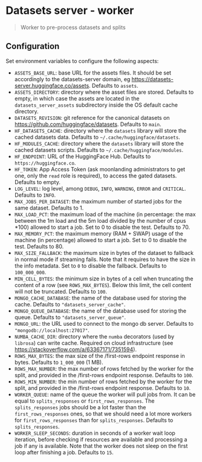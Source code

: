 # Datasets server - worker

> Worker to pre-process datasets and splits

## Configuration

Set environment variables to configure the following aspects:

- `ASSETS_BASE_URL`: base URL for the assets files. It should be set accordingly to the datasets-server domain, eg https://datasets-server.huggingface.co/assets. Defaults to `assets`.
- `ASSETS_DIRECTORY`: directory where the asset files are stored. Defaults to empty, in which case the assets are located in the `datasets_server_assets` subdirectory inside the OS default cache directory.
- `DATASETS_REVISION`: git reference for the canonical datasets on https://github.com/huggingface/datasets. Defaults to `main`.
- `HF_DATASETS_CACHE`: directory where the `datasets` library will store the cached datasets data. Defaults to `~/.cache/huggingface/datasets`.
- `HF_MODULES_CACHE`: directory where the `datasets` library will store the cached datasets scripts. Defaults to `~/.cache/huggingface/modules`.
- `HF_ENDPOINT`: URL of the HuggingFace Hub. Defaults to `https://huggingface.co`.
- `HF_TOKEN`: App Access Token (ask moonlanding administrators to get one, only the `read` role is required), to access the gated datasets. Defaults to empty.
- `LOG_LEVEL`: log level, among `DEBUG`, `INFO`, `WARNING`, `ERROR` and `CRITICAL`. Defaults to `INFO`.
- `MAX_JOBS_PER_DATASET`: the maximum number of started jobs for the same dataset. Defaults to 1.
- `MAX_LOAD_PCT`: the maximum load of the machine (in percentage: the max between the 1m load and the 5m load divided by the number of cpus \*100) allowed to start a job. Set to 0 to disable the test. Defaults to 70.
- `MAX_MEMORY_PCT`: the maximum memory (RAM + SWAP) usage of the machine (in percentage) allowed to start a job. Set to 0 to disable the test. Defaults to 80.
- `MAX_SIZE_FALLBACK`: the maximum size in bytes of the dataset to fallback in normal mode if streaming fails. Note that it requires to have the size in the info metadata. Set to `0` to disable the fallback. Defaults to `100_000_000`.
- `MIN_CELL_BYTES`: the minimum size in bytes of a cell when truncating the content of a row (see `ROWS_MAX_BYTES`). Below this limit, the cell content will not be truncated. Defaults to `100`.
- `MONGO_CACHE_DATABASE`: the name of the database used for storing the cache. Defaults to `"datasets_server_cache"`.
- `MONGO_QUEUE_DATABASE`: the name of the database used for storing the queue. Defaults to `"datasets_server_queue"`.
- `MONGO_URL`: the URL used to connect to the mongo db server. Defaults to `"mongodb://localhost:27017"`.
- `NUMBA_CACHE_DIR`: directory where the `numba` decorators (used by `librosa`) can write cache. Required on cloud infrastructure (see https://stackoverflow.com/a/63367171/7351594).
- `ROWS_MAX_BYTES`: the max size of the /first-rows endpoint response in bytes. Defaults to `1_000_000` (1 MB).
- `ROWS_MAX_NUMBER`: the max number of rows fetched by the worker for the split, and provided in the /first-rows endpoint response. Defaults to `100`.
- `ROWS_MIN_NUMBER`: the min number of rows fetched by the worker for the split, and provided in the /first-rows endpoint response. Defaults to `10`.
- `WORKER_QUEUE`: name of the queue the worker will pull jobs from. It can be equal to `splits_responses` or `first_rows_responses`. The `splits_responses` jobs should be a lot faster than the `first_rows_responses` ones, so that we should need a lot more workers for `first_rows_responses` than for `splits_responses`. Defaults to `splits_responses`.
- `WORKER_SLEEP_SECONDS`: duration in seconds of a worker wait loop iteration, before checking if resources are available and processing a job if any is available. Note that the worker does not sleep on the first loop after finishing a job. Defaults to `15`.
